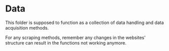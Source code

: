 # Data

This folder is supposed to function as a collection of data handling and data acquisition methods. <br>

For any scraping methods, remember any changes in the websites' structure can result in the
functions not working anymore. <br>
